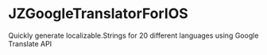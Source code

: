 # JZGoogleTranslatorForIOS
Quickly generate localizable.Strings for 20 different languages using Google Translate API

